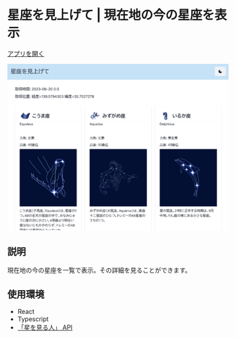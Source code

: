 # 星座を見上げて | 現在地の今の星座を表示

[アプリを開く](https://constellation-checker.vercel.app/)

![screenshot](./screenshot.png)

## 説明

現在地の今の星座を一覧で表示。その詳細を見ることができます。

## 使用環境

- React
- Typescript
- [「星を見る人」 API](https://hoshimiru.docs.apiary.io/#)